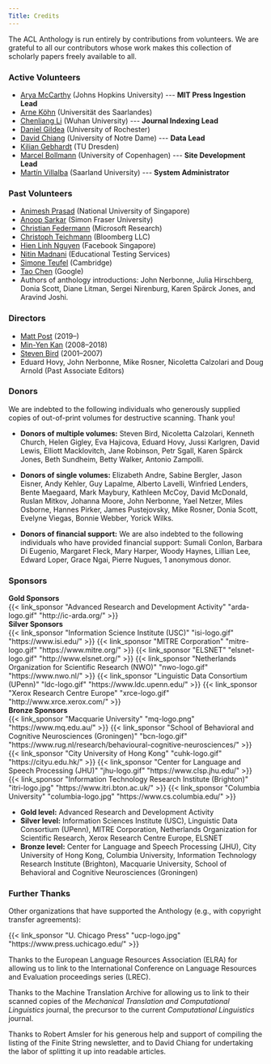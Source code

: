 ```yaml
---
Title: Credits
---
```


The ACL Anthology is run entirely by contributions from volunteers.
We are grateful to all our contributors whose work makes this collection of scholarly papers freely available to all.

### Active Volunteers

+ [Arya McCarthy](https://aryamccarthy.github.io/) (Johns Hopkins University) --- **MIT Press Ingestion Lead**
+ [Arne Köhn](https://arne.chark.eu) (Universität des Saarlandes)
+ [Chenliang Li](http://www.lichenliang.net/) (Wuhan University) --- **Journal Indexing Lead**
+ [Daniel Gildea](https://www.cs.rochester.edu/u/gildea/) (University of Rochester)
+ [David Chiang](https://www3.nd.edu/~dchiang/) (University of Notre Dame) --- **Data Lead**
+ [Kilian Gebhardt](https://wwwtcs.inf.tu-dresden.de/~kilian/) (TU Dresden)
+ [Marcel Bollmann](https://marcel.bollmann.me/) (University of Copenhagen) --- **Site Development Lead**
+ [Martín Villalba](http://www.coli.uni-saarland.de/~villalba/) (Saarland University) --- **System Administrator**

### Past Volunteers

+ [Animesh Prasad](http://wing.comp.nus.edu.sg/~animesh/) (National University of Singapore)
+ [Anoop Sarkar](https://www.cs.sfu.ca/~anoop/) (Simon Fraser University)
+ [Christian Federmann](https://www.microsoft.com/en-us/research/people/chrife/) (Microsoft Research)
+ [Christoph Teichmann](https://www.cteichmann.com/) (Bloomberg LLC)
+ [Hien Linh Nguyen](https://sg.linkedin.com/in/linhhienng) (Facebook Singapore)
+ [Nitin Madnani](https://desilinguist.org/) (Educational Testing Services)
+ [Simone Teufel](https://www.cl.cam.ac.uk/~sht25/) (Cambridge)
+ [Tao Chen](http://www.cs.jhu.edu/~taochen/) (Google)
+ Authors of anthology introductions: John Nerbonne, Julia Hirschberg, Donia Scott, Diane Litman, Sergei Nirenburg, Karen Spärck Jones, and Aravind Joshi.

### Directors

+ [Matt Post](http://mjpost.github.io/) (2019&ndash;)
+ [Min-Yen Kan](http://www.comp.nus.edu.sg/~kanmy/) (2008&ndash;2018)
+ [Steven Bird](http://stevenbird.net/) (2001&ndash;2007)
+ Eduard Hovy, John Nerbonne, Mike Rosner, Nicoletta Calzolari and Doug Arnold (Past Associate Editors)

### Donors

We are indebted to the following individuals who generously supplied copies of out-of-print volumes for destructive scanning. Thank you!

+ **Donors of multiple volumes:** Steven Bird, Nicoletta Calzolari, Kenneth Church, Helen Gigley, Eva Hajicova, Eduard Hovy, Jussi Karlgren, David Lewis, Elliott Macklovitch, Jane Robinson, Petr Sgall, Karen Spärck Jones, Beth Sundheim, Betty Walker, Antonio Zampolli.

+ **Donors of single volumes:** Elizabeth Andre, Sabine Bergler, Jason Eisner, Andy Kehler, Guy Lapalme, Alberto Lavelli, Winfried Lenders, Bente Maegaard, Mark Maybury, Kathleen McCoy, David McDonald, Ruslan Mitkov, Johanna Moore, John Nerbonne, Yael Netzer, Miles Osborne, Hannes Pirker, James Pustejovsky, Mike Rosner, Donia Scott, Evelyne Viegas, Bonnie Webber, Yorick Wilks.

+ **Donors of financial support:** We are also indebted to the following individuals who have provided financial support: Sumali Conlon, Barbara Di Eugenio, Margaret Fleck, Mary Harper, Woody Haynes, Lillian Lee, Edward Loper, Grace Ngai, Pierre Nugues, 1 anonymous donor.

### Sponsors

<div class="row">
  <div class="col-lg-8 pr-1">
    <div class="card my-2">
      <div class="card-header bg-gold text-center">
        <strong>Gold Sponsors</strong>
      </div>
      <div class="card-body d-flex flex-wrap"> <!-- "d-flex flex-wrap" lets the logos align nicely -->
        {{< link_sponsor "Advanced Research and Development Activity" "arda-logo.gif" "http://ic-arda.org/" >}}
      </div>
    </div>
    <div class="card my-2">
      <div class="card-header bg-silver text-center">
        <strong>Silver Sponsors</strong>
      </div>
      <div class="card-body d-flex flex-wrap">
        {{< link_sponsor "Information Science Institute (USC)" "isi-logo.gif" "https://www.isi.edu/" >}}
        {{< link_sponsor "MITRE Corporation" "mitre-logo.gif" "https://www.mitre.org/" >}}
        {{< link_sponsor "ELSNET" "elsnet-logo.gif" "http://www.elsnet.org/" >}}
        {{< link_sponsor "Netherlands Organization for Scientific Research (NWO)" "nwo-logo.gif" "https://www.nwo.nl/" >}}
        {{< link_sponsor "Linguistic Data Consortium (UPenn)" "ldc-logo.gif" "https://www.ldc.upenn.edu/" >}}
        {{< link_sponsor "Xerox Research Centre Europe" "xrce-logo.gif" "http://www.xrce.xerox.com/" >}}
      </div>
    </div>
  </div>
  <div class="col-lg-4 pl-1">
    <div class="card my-2">
      <div class="card-header bg-bronze text-center">
        <strong>Bronze Sponsors</strong>
      </div>
      <div class="card-body d-flex flex-wrap">
        {{< link_sponsor "Macquarie University" "mq-logo.png" "https://www.mq.edu.au/" >}}
        {{< link_sponsor "School of Behavioral and Cognitive Neurosciences (Groningen)" "bcn-logo.gif" "https://www.rug.nl/research/behavioural-cognitive-neurosciences/" >}}
        {{< link_sponsor "City University of Hong Kong" "cuhk-logo.gif" "https://cityu.edu.hk/" >}}
        {{< link_sponsor "Center for Language and Speech Processing (JHU)" "jhu-logo.gif" "https://www.clsp.jhu.edu/" >}}
        {{< link_sponsor "Information Technology Research Institute (Brighton)" "itri-logo.jpg" "https://www.itri.bton.ac.uk/" >}}
        {{< link_sponsor "Columbia University" "columbia-logo.jpg" "https://www.cs.columbia.edu/" >}}
      </div>
    </div>
  </div>
</div>

+ **Gold level:** Advanced Research and Development Activity
+ **Silver level:** Information Sciences Institute (USC), Linguistic Data Consortium (UPenn), MITRE Corporation, Netherlands Organization for Scientific Research, Xerox Research Centre Europe, ELSNET
+ **Bronze level:** Center for Language and Speech Processing (JHU), City University of Hong Kong, Columbia University, Information Technology Research Institute (Brighton), Macquarie University, School of Behavioral and Cognitive Neurosciences (Groningen)

### Further Thanks

Other organizations that have supported the Anthology (e.g., with copyright transfer agreements):

<p class="text-center">
{{< link_sponsor "U. Chicago Press" "ucp-logo.jpg" "https://www.press.uchicago.edu/" >}}
</p>

Thanks to the European Language Resources Association (ELRA) for allowing us to link to the International Conference on Language Resources and Evaluation proceedings series (LREC).

Thanks to the Machine Translation Archive for allowing us to link to their scanned copies of the *Mechanical Translation and Computational Linguistics* journal, the precursor to the current *Computational Linguistics* journal.

Thanks to Robert Amsler for his generous help and support of compiling the listing of the Finite String newsletter, and to David Chiang for undertaking the labor of splitting it up into readable articles.

